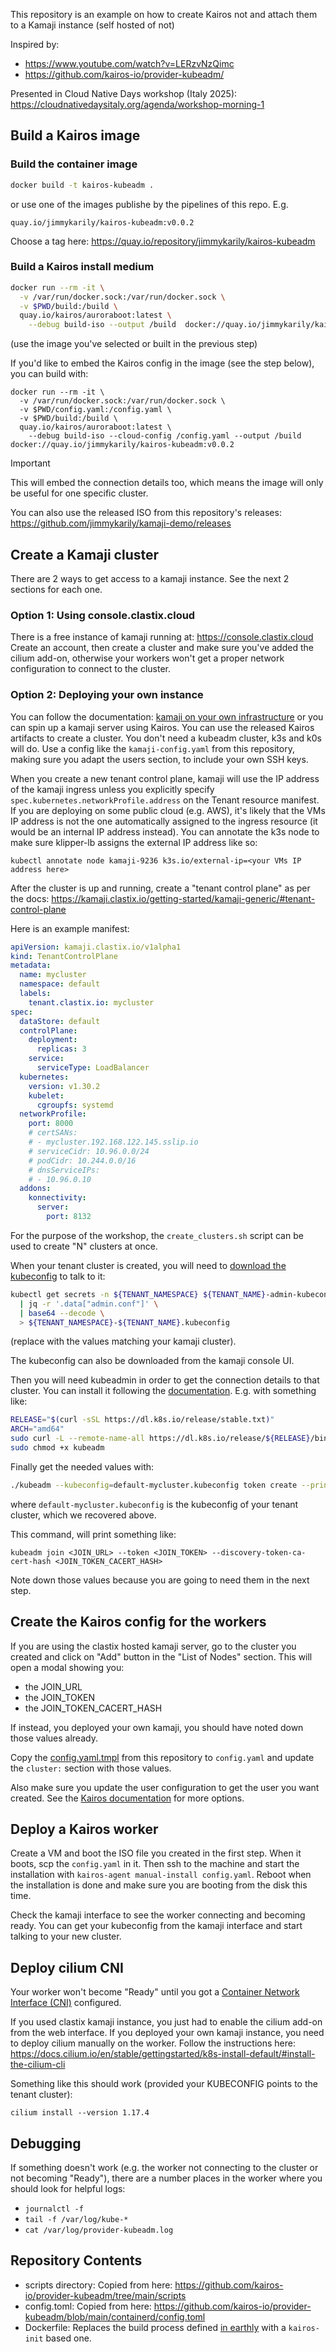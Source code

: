 This repository is an example on how to create Kairos not and attach them to a Kamaji instance (self hosted of not)


Inspired by:
- https://www.youtube.com/watch?v=LERzvNzQimc
- https://github.com/kairos-io/provider-kubeadm/


Presented in Cloud Native Days workshop (Italy 2025): https://cloudnativedaysitaly.org/agenda/workshop-morning-1

## Build a Kairos image

### Build the container image

```bash
docker build -t kairos-kubeadm .
```

or use one of the images publishe by the pipelines of this repo. E.g.

```
quay.io/jimmykarily/kairos-kubeadm:v0.0.2
```

Choose a tag here: https://quay.io/repository/jimmykarily/kairos-kubeadm

### Build a Kairos install medium

```bash
docker run --rm -it \
  -v /var/run/docker.sock:/var/run/docker.sock \
  -v $PWD/build:/build \
  quay.io/kairos/auroraboot:latest \
    --debug build-iso --output /build  docker://quay.io/jimmykarily/kairos-kubeadm:v0.0.2
```

(use the image you've selected or built in the previous step)

If you'd like to embed the Kairos config in the image (see the step below), you can build with:

```
docker run --rm -it \
  -v /var/run/docker.sock:/var/run/docker.sock \
  -v $PWD/config.yaml:/config.yaml \
  -v $PWD/build:/build \
  quay.io/kairos/auroraboot:latest \
    --debug build-iso --cloud-config /config.yaml --output /build  docker://quay.io/jimmykarily/kairos-kubeadm:v0.0.2
```

> [!IMPORTANT]
> This will embed the connection details too, which means the image will only be useful for one specific cluster.

You can also use the released ISO from this repository's releases: https://github.com/jimmykarily/kamaji-demo/releases

## Create a Kamaji cluster

There are 2 ways to get access to a kamaji instance. See the next 2 sections for each one.

### Option 1: Using console.clastix.cloud

There is a free instance of kamaji running at: https://console.clastix.cloud
Create an account, then create a cluster and make sure you've added the cilium add-on,
otherwise your workers won't get a proper network configuration to connect to the cluster.

### Option 2: Deploying your own instance

You can follow the documentation: [kamaji on your own infrastructure](https://kamaji.clastix.io/getting-started/) or you can spin up a kamaji server using Kairos.
You can use the released Kairos artifacts to create a cluster. You don't need a kubeadm cluster, k3s and k0s will do. Use a config like the `kamaji-config.yaml` from this repository,
making sure you adapt the users section, to include your own SSH keys.

When you create a new tenant control plane, kamaji will use the IP address of the kamaji ingress unless you explicitly specify `spec.kubernetes.networkProfile.address` on the
Tenant resource manifest. If you are deploying on some public cloud (e.g. AWS), it's likely that the VMs IP address is not the one automatically assigned to the ingress resource (it would
be an internal IP address instead). You can annotate the k3s node to make sure klipper-lb assigns the external IP address like so:

```
kubectl annotate node kamaji-9236 k3s.io/external-ip=<your VMs IP address here>
```

After the cluster is up and running, create a "tenant control plane" as per the docs: https://kamaji.clastix.io/getting-started/kamaji-generic/#tenant-control-plane

Here is an example manifest:

```yaml
apiVersion: kamaji.clastix.io/v1alpha1
kind: TenantControlPlane
metadata:
  name: mycluster
  namespace: default
  labels:
    tenant.clastix.io: mycluster
spec:
  dataStore: default
  controlPlane:
    deployment:
      replicas: 3
    service:
      serviceType: LoadBalancer
  kubernetes:
    version: v1.30.2
    kubelet:
      cgroupfs: systemd
  networkProfile:
    port: 8000
    # certSANs:
    # - mycluster.192.168.122.145.sslip.io
    # serviceCidr: 10.96.0.0/24
    # podCidr: 10.244.0.0/16
    # dnsServiceIPs:
    # - 10.96.0.10
  addons:
    konnectivity:
      server:
        port: 8132
```

For the purpose of the workshop, the `create_clusters.sh` script can be used to create "N" clusters at once.

When your tenant cluster is created, you will need to [download the kubeconfig](https://kamaji.clastix.io/getting-started/kamaji-aws/#working-with-tenant-control-plane) to talk to it:

```bash
kubectl get secrets -n ${TENANT_NAMESPACE} ${TENANT_NAME}-admin-kubeconfig -o json \
  | jq -r '.data["admin.conf"]' \
  | base64 --decode \
  > ${TENANT_NAMESPACE}-${TENANT_NAME}.kubeconfig
```

(replace with the values matching your kamaji cluster).

The kubeconfig can also be downloaded from the kamaji console UI.

Then you will need kubeadmin in order to get the connection details to that cluster.
You can install it following the [documentation](https://kubernetes.io/docs/setup/production-environment/tools/kubeadm/install-kubeadm/). E.g. with something like:

```bash
RELEASE="$(curl -sSL https://dl.k8s.io/release/stable.txt)"
ARCH="amd64"
sudo curl -L --remote-name-all https://dl.k8s.io/release/${RELEASE}/bin/linux/${ARCH}/kubeadm
sudo chmod +x kubeadm
```

Finally get the needed values with:

```bash
./kubeadm --kubeconfig=default-mycluster.kubeconfig token create --print-join-command
```

where `default-mycluster.kubeconfig` is the kubeconfig of your tenant cluster, which we recovered above.

This command, will print something like:

```
kubeadm join <JOIN_URL> --token <JOIN_TOKEN> --discovery-token-ca-cert-hash <JOIN_TOKEN_CACERT_HASH>
```

Note down those values because you are going to need them in the next step.

## Create the Kairos config for the workers

If you are using the clastix hosted kamaji server, go to the cluster you created and click on "Add" button in the "List of Nodes" section.
This will open a modal showing you:

- the JOIN_URL
- the JOIN_TOKEN
- the JOIN_TOKEN_CACERT_HASH

If instead, you deployed your own kamaji, you should have noted down those values already.

Copy the [config.yaml.tmpl](/config.yaml.tmpl) from this repository to `config.yaml` and update the `cluster:` section with those values.

Also make sure you update the user configuration to get the user you want created. See the [Kairos documentation](https://kairos.io/v3.4.2/docs/reference/) for more options.

## Deploy a Kairos worker

Create a VM and boot the ISO file you created in the first step. When it boots, scp the `config.yaml` in it. Then ssh to the machine and start the installation with `kairos-agent manual-install config.yaml`. Reboot when the installation is done and make sure you are booting from the disk this time.

Check the kamaji interface to see the worker connecting and becoming ready. You can get your kubeconfig  from the kamaji interface and start talking to your new cluster.

## Deploy cilium CNI

Your worker won't become "Ready" until you got a [Container Network Interface (CNI)](https://kubernetes.io/docs/concepts/extend-kubernetes/compute-storage-net/network-plugins/) configured.

If you used clastix kamaji instance, you just had to enable the cilium add-on from the web interface.
If you deployed your own kamaji instance, you need to deploy cilium manually on the worker.
Follow the instructions here: https://docs.cilium.io/en/stable/gettingstarted/k8s-install-default/#install-the-cilium-cli

Something like this should work (provided your KUBECONFIG points to the tenant cluster):

```
cilium install --version 1.17.4
```

## Debugging

If something doesn't work (e.g. the worker not connecting to the cluster or not becoming "Ready"), there are a number places in the worker where you should look for helpful logs:

- `journalctl -f`
- `tail -f /var/log/kube-*`
- `cat /var/log/provider-kubeadm.log`

## Repository Contents

- scripts directory: Copied from here: https://github.com/kairos-io/provider-kubeadm/tree/main/scripts
- config.toml: Copied from here: https://github.com/kairos-io/provider-kubeadm/blob/main/containerd/config.toml
- Dockerfile: Replaces the build process defined [in earthly](https://github.com/kairos-io/provider-kubeadm/blob/0b6ed2290bc759276650214f3497dde201013487/Earthfile#L137) with a `kairos-init` based one.
